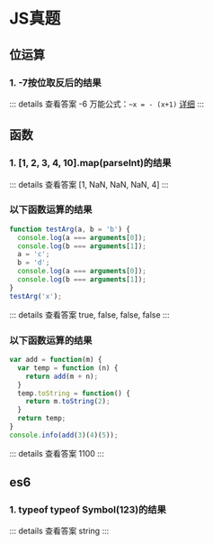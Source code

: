 # JS真题

## 位运算

### 1. -7按位取反后的结果
::: details 查看答案
-6 万能公式：`~x = - (x+1)` [详细](/algorithm/base/4-bitwise-negation)
:::

## 函数

### 1. [1, 2, 3, 4, 10].map(parseInt)的结果
::: details 查看答案
[1, NaN, NaN, NaN, 4]
:::

### 以下函数运算的结果
```js
function testArg(a, b = 'b') {
  console.log(a === arguments[0]);
  console.log(b === arguments[1]);
  a = 'c';
  b = 'd';
  console.log(a === arguments[0]);
  console.log(b === arguments[1]);
}
testArg('x');
```
::: details 查看答案
true, false, false, false
:::

### 以下函数运算的结果
```js
var add = function(m) {
  var temp = function (n) {
    return add(m + n);
  }
  temp.toString = function() {
    return m.toString(2);
  }
  return temp;
}
console.info(add(3)(4)(5));
```
::: details 查看答案
1100
:::

## es6

### 1. typeof typeof Symbol(123)的结果 
::: details 查看答案
string
:::